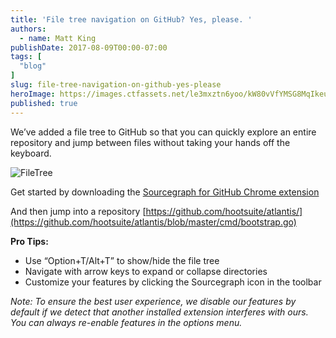 ```yaml
---
title: 'File tree navigation on GitHub? Yes, please. '
authors:
  - name: Matt King
publishDate: 2017-08-09T00:00-07:00
tags: [
  "blog"
]
slug: file-tree-navigation-on-github-yes-please
heroImage: https://images.ctfassets.net/le3mxztn6yoo/kW80vVfYMSG8MqIkeuWMO/09b960497b3f136f7d1c45c17ee13514/FileTree.gif
published: true
---
```



We’ve added a file tree to GitHub so that you can quickly explore an entire repository and jump between files without taking your hands off the keyboard.

![FileTree](//images.contentful.com/le3mxztn6yoo/kW80vVfYMSG8MqIkeuWMO/09b960497b3f136f7d1c45c17ee13514/FileTree.gif)


Get started by downloading the [Sourcegraph for GitHub Chrome extension](https://docs.sourcegraph.com/integration/browser_extension?hl=en)

And then jump into a repository [https://github.com/hootsuite/atlantis/](https://github.com/hootsuite/atlantis/blob/master/cmd/bootstrap.go)

**Pro Tips:**

* Use “Option+T/Alt+T” to show/hide the file tree
* Navigate with arrow keys to expand or collapse directories
* Customize your features by clicking the Sourcegraph icon in the toolbar

*Note: To ensure the best user experience, we disable our features by default if we detect that another installed extension interferes with ours. You can always re-enable features in the options menu.*
